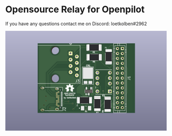 # Opensource Relay for Openpilot

If you have any questions contact me on Discord: loetkolben#2962

![](./docs/topview.png)
